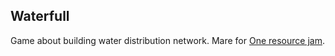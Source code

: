 ## Waterfull
Game about building water distribution network. Mare for [One resource jam](https://itch.io/jam/one-resource-jam).
